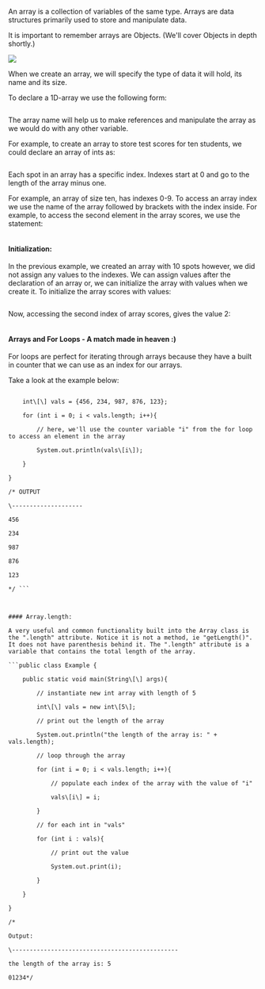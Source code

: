 An array is a collection of variables of the same type. Arrays are data structures primarily used to store and manipulate data.  

It is important to remember arrays are Objects. (We'll cover Objects in depth shortly.)

![](https://platform.codingnomads.co/learn/draftfile.php/5/user/draft/502500267/array1.png)  

When we create an array, we will specify the type of data it will hold, its name and its size.  

To declare a 1D-array we use the following form:

```type\[\] array\_name = new type\[size\];

```

The array name will help us to make references and manipulate the array as we would do with any other variable.  

For example, to create an array to store test scores for ten students, we could declare an array of ints as:

```int\[\] scores = new int\[10\];

```

Each spot in an array has a specific index. Indexes start at 0 and go to the length of the array minus one.  

For example, an array of size ten, has indexes 0-9. To access an array index we use the name of the array followed by brackets with the index inside. For example, to access the second element in the array scores, we use the statement:

```int x = scores\[1\];

```

  

  

#### Initialization:

In the previous example, we created an array with 10 spots however, we did not assign any values to the indexes. We can assign values after the declaration of an array or, we can initialize the array with values when we create it. To initialize the array scores with values:  

```int\[\] scores = {1, 2, 3, 4, 5, 6, 7, 8, 9, 10};

```

Now, accessing the second index of array scores, gives the value 2:

```scores\[1\]; // returns the value 2

```

#### Arrays and For Loops - A match made in heaven :)

For loops are perfect for iterating through arrays because they have a built in counter that we can use as an index for our arrays.  

Take a look at the example below:

```public static void main(String\[\] args) {

    int\[\] vals = {456, 234, 987, 876, 123};

    for (int i = 0; i < vals.length; i++){

        // here, we'll use the counter variable "i" from the for loop to access an element in the array

        System.out.println(vals\[i\]);

    }

}

/* OUTPUT

\--------------------

456

234

987

876

123

*/ ```

  

#### Array.length:

A very useful and common functionality built into the Array class is the ".length" attribute. Notice it is not a method, ie "getLength()". It does not have parenthesis behind it. The ".length" attribute is a variable that contains the total length of the array.  

```public class Example {

    public static void main(String\[\] args){

        // instantiate new int array with length of 5

        int\[\] vals = new int\[5\];

        // print out the length of the array

        System.out.println("the length of the array is: " + vals.length);

        // loop through the array

        for (int i = 0; i < vals.length; i++){

            // populate each index of the array with the value of "i"

            vals\[i\] = i;

        }

        // for each int in "vals"

        for (int i : vals){

            // print out the value

            System.out.print(i);

        }

    }

}

/*

Output:

\-----------------------------------------------

the length of the array is: 5

01234*/  

```